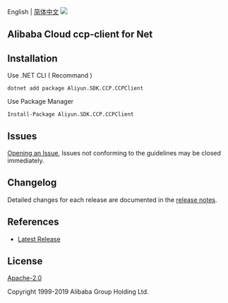 English | [简体中文](README-CN.md)
![](https://aliyunsdk-pages.alicdn.com/icons/AlibabaCloud.svg)

## Alibaba Cloud ccp-client for Net

## Installation

Use .NET CLI ( Recommand )

    dotnet add package Aliyun.SDK.CCP.CCPClient

Use Package Manager

    Install-Package Aliyun.SDK.CCP.CCPClient

## Issues
[Opening an Issue](https://github.com/aliyun/aliyun-ccp/issues/new), Issues not conforming to the guidelines may be closed immediately.

## Changelog
Detailed changes for each release are documented in the [release notes](./ChangeLog.md).

## References
* [Latest Release](https://github.com/aliyun/aliyun-ccp/tree/master/ccppath-sdk/cs)

## License
[Apache-2.0](http://www.apache.org/licenses/LICENSE-2.0)

Copyright 1999-2019 Alibaba Group Holding Ltd.